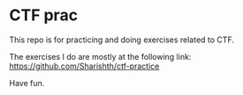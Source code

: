 # CTF prac
 
This repo is for practicing and doing exercises related to CTF. 

The exercises I do are mostly at the following link: https://github.com/Sharishth/ctf-practice

Have fun.